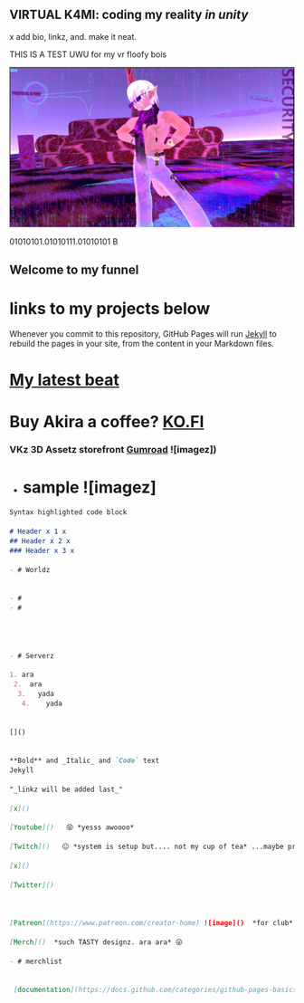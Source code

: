 ## VIRTUAL K4MI: coding my reality _in unity_  
x add bio, linkz, and. make it neat.

THIS IS A TEST UWU       for my vr floofy bois
















![image](https://raw.githubusercontent.com/VIRTUAL-K4MI-CLUB/Master/gh-pages/274081922_703899790605229_7128817054304030362_n.jpg)






















01010101.01010111.01010101 B
## Welcome to my funnel

# links to my projects below



Whenever you commit to this repository, GitHub Pages will run [Jekyll](https://jekyllrb.com/) to rebuild the pages in your site, from the content in your Markdown files.

# [My latest beat](ez.bio)
# Buy Akira a coffee? [KO.FI](https://ko-fi.com/virtualk4mi)
### VKz 3D Assetz storefront [Gumroad](https://virtualk4mi.gumroad.com/) ![imagez])

- # sample ![imagez]

```markdown
Syntax highlighted code block

# Header x 1 x
## Header x 2 x
### Header x 3 x

- # Worldz


- #
- #




- # Serverz

1. ara
 2.  ara
  3.   yada
   4.    yada


[]()


**Bold** and _Italic_ and `Code` text
Jekyll

"_linkz will be added last_"

[x]()

[Youtube]()   😝 *yesss awoooo*

[Twitch]()   😐 *system is setup but.... not my cup of tea* ...maybe private streamz to vr lobby.

[x]()

[Twitter]()



[Patreon](https://www.patreon.com/creator-home) ![image]()  *for club*  

[Merch]()  *such TASTY designz. ara ara* 😜 

- # merchlist


 [documentation](https://docs.github.com/categories/github-pages-basics/)
